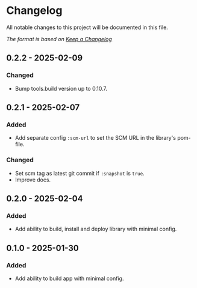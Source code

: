 # Changelog

All notable changes to this project will be documented in this file.

*The format is based on [Keep a Changelog](https://keepachangelog.com/en/1.0.0/)*

## 0.2.2 - 2025-02-09

### Changed

- Bump tools.build version up to 0.10.7.

## 0.2.1 - 2025-02-07

### Added

- Add separate config `:scm-url` to set the SCM URL in the library's pom-file.

### Changed

- Set scm tag as latest git commit if `:snapshot` is `true`.
- Improve docs.


## 0.2.0 - 2025-02-04

### Added

- Add ability to build, install and deploy library with minimal config.


## 0.1.0 - 2025-01-30

### Added

- Add ability to build app with minimal config.
